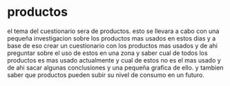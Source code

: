 # productos
el tema del cuestionario sera de productos.
esto se llevara a cabo con una pequeña investigacion sobre los productos mas usados en estos dias y a base de eso crear un cuestionario con los productos mas usados y de ahi preguntar sobre el uso de estos en una zona y saber cual de todos los productos es mas usado actualmente y cual de estos no es el mas usado y de ahi sacar algunas conclusiones y una pequeña grafica de ello.
y tambien saber que productos pueden subir su nivel de consumo en un futuro.
